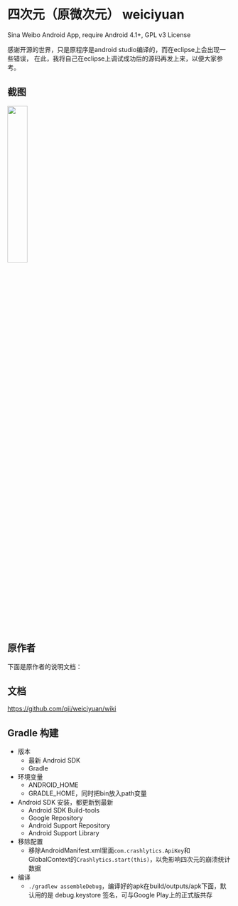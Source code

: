 四次元（原微次元） weiciyuan
=========
Sina Weibo Android App, require Android 4.1+, GPL v3 License

感谢开源的世界，只是原程序是android studio编译的，而在eclipse上会出现一些错误，
在此，我将自己在eclipse上调试成功后的源码再发上来，以便大家参考。

截图
--------------
<img width="30%" height="30%" src="http://img.blog.csdn.net/20150327200907773"/>

原作者
--------------
下面是原作者的说明文档：


文档
--------------
https://github.com/qii/weiciyuan/wiki

Gradle 构建
--------------
- 版本
    - 最新 Android SDK
    - Gradle
- 环境变量
    - ANDROID_HOME
    - GRADLE_HOME，同时把bin放入path变量
- Android SDK 安装，都更新到最新
    - Android SDK Build-tools
    - Google Repository
    - Android Support Repository
    - Android Support Library
- 移除配置
    - 移除AndroidManifest.xml里面`com.crashlytics.ApiKey`和GlobalContext的`Crashlytics.start(this)`，以免影响四次元的崩溃统计数据
- 编译
    - `./gradlew assembleDebug`，编译好的apk在build/outputs/apk下面，默认用的是 debug.keystore 签名，可与Google Play上的正式版共存

